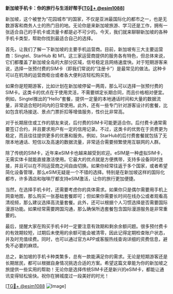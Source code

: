 **新加坡手机卡：你的旅行与生活好帮手[[TG💪+ @esim1088](https://t.me/s/esim1088)]**

新加坡，这个被誉为“花园城市”的国家，不仅是亚洲最国际化的都市之一，也是无数游客和商务人士的热门目的地。无论你是来新加坡旅游、学习还是工作，拥有一张适合自己的手机卡或流量卡都是必不可少的。今天，我们就来聊聊新加坡的各种手机卡类型，帮助你找到最适合自己的选择。

首先，让我们了解一下新加坡的主要手机运营商。目前，新加坡有三大主要运营商：Singtel、StarHub 和 M1。这三家运营商提供的服务各有特色，但总体来说，它们都覆盖了新加坡全岛的大部分区域，信号稳定且网络速度快。对于短期游客来说，选择一张预付费的SIM卡（即我们常说的“注册卡”）是最常见的做法。这种卡可以在机场的运营商柜台或者各大便利店轻松购买到。

如果你是短期游客，比如计划在新加坡停留一两周，那么可以选择一张预付费的SIM卡。这类卡的优点在于使用灵活，不需要绑定长期合同，而且价格相对便宜。例如，Singtel推出的“Hello”套餐，提供一定量的本地通话时间和大量的数据流量，非常适合短时间内的日常使用。此外，还有一些专门针对游客设计的套餐，比如包含机场接送、景点门票折扣等增值服务，性价比非常高。

对于长期居住或工作的朋友来说，后付费的SIM卡可能更适合你。后付费卡通常需要签订合约，并且要求用户有一定的信用记录。不过，这类卡的优势在于资费更为稳定，而且往往提供更多的优惠和服务。例如，StarHub的后付费套餐就包括了无限本地通话、短信以及高速的数据流量，非常适合需要频繁使用互联网的人群。

除了传统的SIM卡，近年来eSIM卡也越来越受到欢迎。eSIM是一种虚拟SIM卡，无需实体卡就能直接激活使用。它最大的优点就是方便携带，支持多设备同时连接，并且可以在不同运营商之间自由切换。如果你经常往返于多个国家，或者希望简化设备管理，那么eSIM无疑是一个不错的选择。特别是在新加坡这样的国际化都市，许多酒店和咖啡厅都支持eSIM激活，让你的旅行更加便捷。

当然，在选择手机卡时，还需要考虑你的具体需求。如果你只是偶尔需要用手机上网查地图，那么购买一张基础套餐即可；但如果你需要长时间在线办公或者观看高清视频，那么建议选择高流量套餐。此外，还可以根据个人习惯选择是否需要国际漫游功能。如果经常需要跨国沟通，那么确保所选套餐包含国际漫游服务是非常重要的。

最后，提醒大家在购买手机卡时一定要注意有效期和剩余余额问题。很多预付费卡的有效期较短，过期后未使用的余额可能会被清零，因此记得定期检查账户状态，并及时充值续费。同时，也可以通过官方APP或客服热线查询详细的资费信息，避免不必要的麻烦。

总之，新加坡的手机卡种类繁多，总有一款能满足你的需求。无论是短期游客还是长期居民，都可以根据自身情况挑选合适的方案。希望这篇文章能为你的新加坡之旅提供一些实用的帮助！无论你是选择传统SIM卡还是新兴的eSIM卡，都能让通讯变得轻松愉快。祝你在狮城度过一段美好的时光！

[[TG💪+ @esim1088](https://t.me/s/esim1088) ![Image](https://i.postimg.cc/4NQfJmqS/Snipaste-2025-05-13-00-14-12.png)]